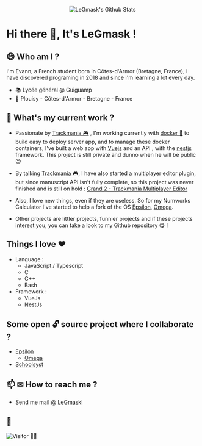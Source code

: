 <p align="center">
  <img alt="LeGmask's Github Stats" src="https://github-readme-stats.vercel.app/api?username=legmask&show_icons=true&include_all_commits=true&hide_border=false&theme=dark" />
</p>

# Hi there 👋, It's LeGmask !


## 😄 Who am I ?
I'm Evann, a French student born in Côtes-d'Armor (Bretagne, France), I have discovered programing in 2018 and since I'm learning a lot every day. 

* 📚 Lycée général @ Guiguamp
* 📍 Plouisy - Côtes-d'Armor - Bretagne - France

## 🚧 What's my current work ?

* Passionate by [Trackmania 🎮](http://trackmania.com/) , I'm working currently with [docker 🐳](https://www.docker.com/) to build easy to deploy server app, and to manage these docker containers, I've built a web app with [Vuejs](https://vuejs.org/) and an API , with the [nestjs](https://nestjs.com/) framework. This project is still private and dunno when he will be public :wink: 

* By talking [Trackmania 🎮](http://trackmania.com/), I have also started a multiplayer editor plugin, but since manuscript API isn't fully complete, so this project was never finished and is still on hold : [Grand 2 - Trackmania Multiplayer Editor](https://github.com/LeGmask/Grand-2)

* Also, I love new things, even if they are useless. So for my Numworks Calculator I've started to help a fork of the OS [Epsilon](https://github.com/numworks/epsilon), [Omega](https://github.com/Omega-Numworks/Omega).

* Other projects are littler projects, funnier projects and if these projects interest you, you can take a look to my Github repository :yum: !

## Things I love :heart:

* Language : 
  - JavaScript / Typescript
  - C
  - C++
  - Bash
* Framework :
  - VueJs
  - NestJs

## Some open 🔓 source project where I collaborate ?

* [Epsilon](https://github.com/numworks/epsilon)
  - [Omega](https://github.com/Omega-Numworks/Omega)
* [Schoolsyst](https://github.com/schoolsyst)

## 📫 ✉ How to reach me ?

- Send me mail @ [LeGmask](mailto:53308142+LeGmask@users.noreply.github.com)! 

## :eyes:

![Visitor 🙋‍♂️](https://hitcounter.pythonanywhere.com/count/tag.svg?url=https%3A%2F%2Fgithub.com%2FLeGmask)
<!--
**LeGmask/LeGmask** is a ✨ _special_ ✨ repository because its `README.md` (this file) appears on your GitHub profile.

Here are some ideas to get you started:

- 🔭 I’m currently working on ...
- 🌱 I’m currently learning ...
- 👯 I’m looking to collaborate on ...
- 🤔 I’m looking for help with ...
- 💬 Ask me about ...
- 📫 How to reach me: ...
- 😄 Pronouns: ...
- ⚡ Fun fact: ...
-->
